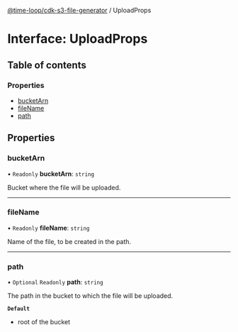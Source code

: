 [@time-loop/cdk-s3-file-generator](../README.md) / UploadProps

# Interface: UploadProps

## Table of contents

### Properties

- [bucketArn](UploadProps.md#bucketarn)
- [fileName](UploadProps.md#filename)
- [path](UploadProps.md#path)

## Properties

### bucketArn

• `Readonly` **bucketArn**: `string`

Bucket where the file will be uploaded.

___

### fileName

• `Readonly` **fileName**: `string`

Name of the file, to be created in the path.

___

### path

• `Optional` `Readonly` **path**: `string`

The path in the bucket to which the file will be uploaded.

**`Default`**

- root of the bucket
